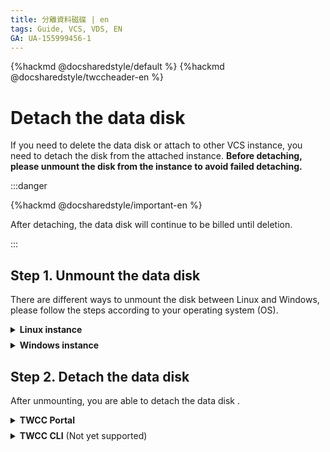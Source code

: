 ```yaml
---
title: 分離資料磁碟 | en
tags: Guide, VCS, VDS, EN
GA: UA-155999456-1
---
```


{%hackmd @docsharedstyle/default %}
{%hackmd @docsharedstyle/twccheader-en %}


# Detach the data disk

If you need to delete the data disk or attach to other VCS instance, you need to detach the disk from the attached instance. **Before detaching, please unmount the disk from the instance to avoid failed detaching.**


:::danger

{%hackmd @docsharedstyle/important-en %}

After detaching, the data disk will continue to be billed until deletion.

:::


## Step 1. Unmount the data disk

There are different ways to unmount the disk between Linux and Windows, please follow the steps according to your operating system (OS).


<!-- 1 start -->

<details class="docspoiler">

<summary><b>Linux instance</b></summary>

<br>

- [Connect to the Linux instance](https://man.twcc.ai/@twccdocs/vcs-guide-connect-to-linux-from-windows-en), and use the following command to detach `/dev/vdb` disk.

``` 
$ sudo umount -d /dev/vdb
```
</details>

<!-- Space -->

<div style="height:8px"></div>

<!-- 2. start -->

<details class="docspoiler">

<summary><b>Windows instance</b></summary>

<br>

- [Connect to the Windows instance](https://man.twcc.ai/@twccdocs/vcs-guide-connect-to-windows-from-windows-en), and search for <i class="fa fa-search" aria-hidden="true"></i> **Computer Management** then open the applicaiton.

![](https://cos.twcc.ai/SYS-MANUAL/uploads/upload_08e62fd6999de46d9361e5a3bca0a4c7.png)


- (1) Click **Disk Management**  (2) Right-click the disk to be unmounted (3) Click **Offline** to unmount the disk

![](https://cos.twcc.ai/SYS-MANUAL/uploads/upload_bb6045da618be032710b19861a221dc4.png)



</details>


## Step 2. Detach the data disk

After unmounting, you are able to detach the data disk .

<!-- 1 start -->

<details class="docspoiler">

<summary><b>TWCC Portal</b></summary>

<br>

- **Method 1**:

    * Enter **VCS Instance Details** page, drag the page to the bottom, and click **DETACH DISK** to detach the data disk from the attached instance.
    
    ![](https://cos.twcc.ai/SYS-MANUAL/uploads/upload_d2569823895e6578850c2feff05846cb.png)




    * Enter Data Disk Management page, when the disk state becomes **`AVAILABLE`** state from **`IN-USE`** state, you are able to delete the disk or attach to other instances.
    
    ![](https://cos.twcc.ai/SYS-MANUAL/uploads/upload_44536696f4a31678f0bdfc293c8a88b1.png)



- **Method 2**:

    * Enter **Data Disk Details** page and click **DETACH** to detach the data disk from the attached instance.

    ![](https://cos.twcc.ai/SYS-MANUAL/uploads/upload_0ac87e56ceb2005e598cb95e319d9ebb.png)


    * When the disk state becomes **`AVAILABLE`** state from **`IN-USE`** state, you are able to delete the disk or attach to other instances.
    
    ![](https://cos.twcc.ai/SYS-MANUAL/uploads/upload_44536696f4a31678f0bdfc293c8a88b1.png)

</details>

<!-- Space -->

<div style="height:8px"></div>

<!-- 2. start -->

<details class="docspoiler">

<summary><b>TWCC CLI</b> (Not yet supported)</summary>

<br>


</details>

